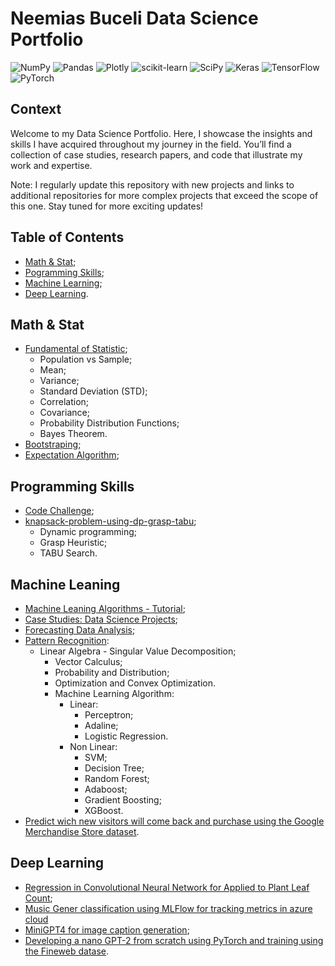 # Neemias Buceli Data Science Portfolio

![NumPy](https://img.shields.io/badge/numpy-%23013243.svg?style=for-the-badge&logo=numpy&logoColor=white)
![Pandas](https://img.shields.io/badge/pandas-%23150458.svg?style=for-the-badge&logo=pandas&logoColor=white)
![Plotly](https://img.shields.io/badge/Plotly-%233F4F75.svg?style=for-the-badge&logo=plotly&logoColor=white)
![scikit-learn](https://img.shields.io/badge/scikit--learn-%23F7931E.svg?style=for-the-badge&logo=scikit-learn&logoColor=white)
![SciPy](https://img.shields.io/badge/SciPy-%230C55A5.svg?style=for-the-badge&logo=scipy&logoColor=%white)
![Keras](https://img.shields.io/badge/Keras-%23D00000.svg?style=for-the-badge&logo=Keras&logoColor=white)
![TensorFlow](https://img.shields.io/badge/TensorFlow-%23FF6F00.svg?style=for-the-badge&logo=TensorFlow&logoColor=white)
![PyTorch](https://img.shields.io/badge/PyTorch-%23EE4C2C.svg?style=for-the-badge&logo=PyTorch&logoColor=white)

## Context

Welcome to my Data Science Portfolio. Here, I showcase the insights and skills I have acquired throughout my journey in the field. You’ll find a collection of case studies, research papers, and code that illustrate my work and expertise.

Note: I regularly update this repository with new projects and links to additional repositories for more complex projects that exceed the scope of this one. Stay tuned for more exciting updates!

## Table of Contents

- [Math & Stat](#math--stat);
- [Pogramming Skills](#programming-skills);
- [Machine Learning](#machine-leaning);
- [Deep Learning](#deep-learning).

## Math & Stat

- [Fundamental of Statistic](https://github.com/neemiasbsilva/NeemiasBuceli-ds-portfolio/tree/main/mathematic-and-statistics/fundamental-of-statistics);
  - Population vs Sample;
  - Mean;
  - Variance;
  - Standard Deviation (STD);
  - Correlation;
  - Covariance;
  - Probability Distribution Functions;
  - Bayes Theorem.
- [Bootstraping](mathematic-and-statistics/bootstrapping);
- [Expectation Algorithm](mathematic-and-statistics/expectation_algorithm);

## Programming Skills

- [Code Challenge](https://github.com/neemiasbsilva/programming-skills);
- [knapsack-problem-using-dp-grasp-tabu](https://github.com/neemiasbsilva/knapsack-problem-using-dp-grasp-tabu);
  - Dynamic programming;
  - Grasp Heuristic;
  - TABU Search.

## Machine Leaning

- [Machine Leaning Algorithms - Tutorial](https://github.com/neemiasbsilva/machine-learning-algorithm);
- [Case Studies: Data Science Projects](https://github.com/neemiasbsilva/case-study-data-science);
- [Forecasting Data Analysis](forecasting/);
- [Pattern Recognition](pattern-recognition/):
  - Linear Algebra - Singular Value Decomposition;
    - Vector Calculus;
    - Probability and Distribution;
    - Optimization and Convex Optimization.
    - Machine Learning Algorithm:
      - Linear:
        - Perceptron;
        - Adaline;
        - Logistic Regression.
      - Non Linear:
        - SVM;
        - Decision Tree;
        - Random Forest;
        - Adaboost;
        - Gradient Boosting;
        - XGBoost.
- [Predict wich new visitors will come back and purchase using the Google Merchandise Store dataset](ecommerce-using-bigquery-ML).

## Deep Learning

- [Regression in Convolutional Neural Network for Applied to Plant Leaf Count](https://github.com/neemiasbsilva/regression-in-CNNs-applied-to-plant-leaf-count);
- [Music Gener classification using MLFlow for tracking metrics in azure cloud](https://github.com/neemiasbsilva/music-genre-classification-mlflow-azure)
- [MiniGPT4 for image caption generation](https://github.com/neemiasbsilva/MiniGPT4-image-caption-generation);
- [Developing a nano GPT-2 from scratch using PyTorch and training using the Fineweb datase](https://github.com/neemiasbsilva/developing-nanoGPT2-fineweb).
